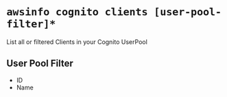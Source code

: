 # `awsinfo cognito clients [user-pool-filter]*`

List all or filtered Clients in your Cognito UserPool

## User Pool Filter

* ID
* Name
